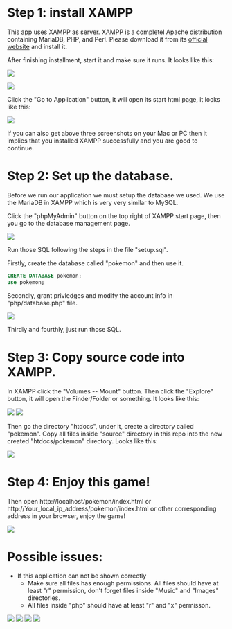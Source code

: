 
# Step 1: install XAMPP

This app uses XAMPP as server. XAMPP is a completel Apache distribution containing MariaDB, PHP, and Perl. Please download it from its [official website](https://www.apachefriends.org/index.html) and install it.

After finishing installment, start it and make sure it runs. It looks like this:

![](1.png)

![](2.png)

Click the "Go to Application" button, it will open its start html page, it looks like this:

![](3.png)

If you can also get above three screenshots on your Mac or PC then it implies that you installed XAMPP successfully and you are good to continue.

# Step 2: Set up the database.

Before we run our application we must setup the database we used. We use the MariaDB in XAMPP which is very very similar to MySQL.

Click the "phpMyAdmin" button on the top right of XAMPP start page, then you go to the database management page. 

![](4.png)

Run those SQL following the steps in the file "setup.sql". 

Firstly, create the database called "pokemon" and then use it. 
```sql
CREATE DATABASE pokemon;
use pokemon;
```

Secondly, grant privledges and modify the account info in "php/database.php" file.

![](5.png)

Thirdly and fourthly, just run those SQL.

# Step 3: Copy source code into XAMPP.
  
In XAMPP click the "Volumes -- Mount" button. Then click the "Explore" button, it will open the Finder/Folder or something. It looks like this:

![](6.png)
![](7.png)

Then go the directory "htdocs", under it, create a directory called "pokemon". Copy all files inside "source" directory in this repo into the new created "htdocs/pokemon" directory. Looks like this:

![](8.png)




# Step 4: Enjoy this game!

Then open http://localhost/pokemon/index.html or http://Your_local_ip_address/pokemon/index.html or other corresponding address in your browser, enjoy the game!

![](9.png)

# Possible issues:
- If this application can not be shown correctly 
  - Make sure all files has enough permissions. All files should have at least "r" permission, don't forget files inside "Music" and "Images" directories.
  - All files inside "php"  should have at least "r" and "x" permisson.

![](p1.png)
![](p2.png)
![](p3.png)
![](p4.png)